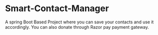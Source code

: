 # Smart-Contact-Manager
A spring Boot Based Project where you can save your contacts and use it accordingly. You can also donate through Razor pay payment gateway.

